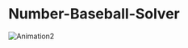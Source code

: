 # Number-Baseball-Solver

![Animation2](https://user-images.githubusercontent.com/60418809/233840954-3b1fe8f1-04a2-480c-89f2-ba49e584f997.gif)
